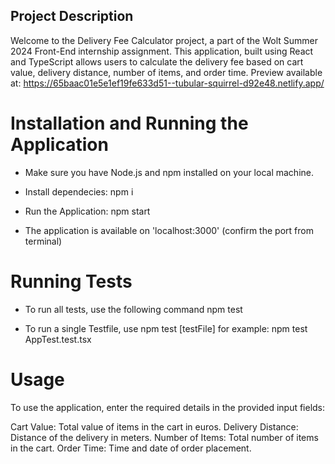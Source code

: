 ## Project Description
Welcome to the Delivery Fee Calculator project, a part of the Wolt Summer 2024 Front-End internship assignment. This application, built using React and TypeScript allows users to calculate the delivery fee based on cart value, delivery distance, number of items, and order time.
Preview available at:
https://65baac01e5e1ef19fe633d51--tubular-squirrel-d92e48.netlify.app/

# Installation and Running the Application
- Make sure you have Node.js and npm installed on your local machine. 

- Install dependecies: npm i

- Run the Application: npm start

- The application is available on 'localhost:3000' (confirm the port from terminal)

# Running Tests
- To run all tests, use the following command
  npm test

- To run a single Testfile, use
  npm test  [testFile]
  for example:
  npm test AppTest.test.tsx
  
# Usage
  To use the application, enter the required details in the provided input fields:

  Cart Value: Total value of items in the cart in euros.
  Delivery Distance: Distance of the delivery in meters.
  Number of Items: Total number of items in the cart.
  Order Time: Time and date of order placement.